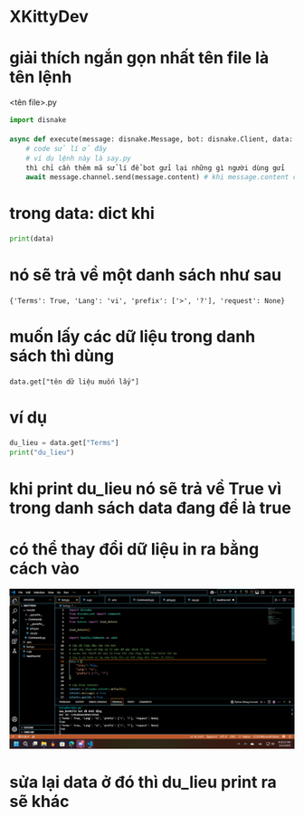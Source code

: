 # XKittyDev
# giải thích ngắn gọn nhất tên file là tên lệnh

<tên file>.py

```python
import disnake

async def execute(message: disnake.Message, bot: disnake.Client, data: dict):
    # code sử lí ở đây
    # ví dụ lệnh này là say.py
    thì chỉ cần thêm mã sử lí để bot gửi lại những gì người dùng gửi
    await message.channel.send(message.content) # khi message.content chứa nội dung tin nhắn của người dùng
```
# trong data: dict khi 
```python
print(data)
```
# nó sẽ trả về một danh sách như sau
```{'Terms': True, 'Lang': 'vi', 'prefix': ['>', '?'], 'request': None}```

# muốn lấy các dữ liệu trong danh sách thì dùng # 

```data.get["tên dữ liệu muốn lấy"]```
# ví dụ
```python
du_lieu = data.get["Terms"]
print("du_lieu")
```
# khi print du_lieu nó sẽ trả về True vì trong danh sách data đang để là true
# có thể thay đổi dữ liệu in ra bằng cách vào
![bot.py](https://github.com/GauCandy/XKittyDev/blob/main/ima2ge.png)
# sửa lại data ở đó thì du_lieu print ra sẽ khác
